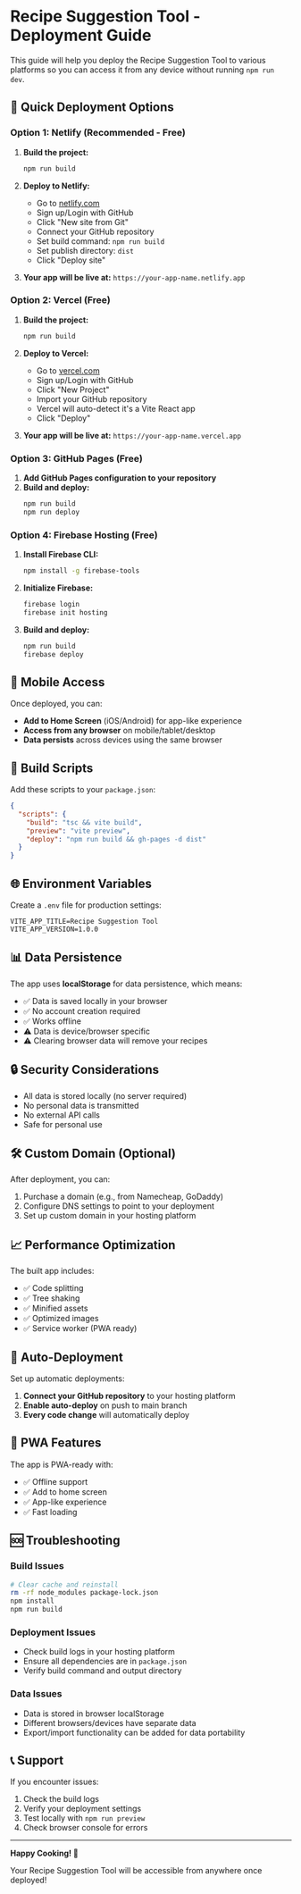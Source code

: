 # Recipe Suggestion Tool - Deployment Guide

This guide will help you deploy the Recipe Suggestion Tool to various platforms so you can access it from any device without running `npm run dev`.

## 🚀 Quick Deployment Options

### Option 1: Netlify (Recommended - Free)
1. **Build the project:**
   ```bash
   npm run build
   ```

2. **Deploy to Netlify:**
   - Go to [netlify.com](https://netlify.com)
   - Sign up/Login with GitHub
   - Click "New site from Git"
   - Connect your GitHub repository
   - Set build command: `npm run build`
   - Set publish directory: `dist`
   - Click "Deploy site"

3. **Your app will be live at:** `https://your-app-name.netlify.app`

### Option 2: Vercel (Free)
1. **Build the project:**
   ```bash
   npm run build
   ```

2. **Deploy to Vercel:**
   - Go to [vercel.com](https://vercel.com)
   - Sign up/Login with GitHub
   - Click "New Project"
   - Import your GitHub repository
   - Vercel will auto-detect it's a Vite React app
   - Click "Deploy"

3. **Your app will be live at:** `https://your-app-name.vercel.app`

### Option 3: GitHub Pages (Free)
1. **Add GitHub Pages configuration to your repository**
2. **Build and deploy:**
   ```bash
   npm run build
   npm run deploy
   ```

### Option 4: Firebase Hosting (Free)
1. **Install Firebase CLI:**
   ```bash
   npm install -g firebase-tools
   ```

2. **Initialize Firebase:**
   ```bash
   firebase login
   firebase init hosting
   ```

3. **Build and deploy:**
   ```bash
   npm run build
   firebase deploy
   ```

## 📱 Mobile Access

Once deployed, you can:
- **Add to Home Screen** (iOS/Android) for app-like experience
- **Access from any browser** on mobile/tablet/desktop
- **Data persists** across devices using the same browser

## 🔧 Build Scripts

Add these scripts to your `package.json`:

```json
{
  "scripts": {
    "build": "tsc && vite build",
    "preview": "vite preview",
    "deploy": "npm run build && gh-pages -d dist"
  }
}
```

## 🌐 Environment Variables

Create a `.env` file for production settings:

```env
VITE_APP_TITLE=Recipe Suggestion Tool
VITE_APP_VERSION=1.0.0
```

## 📊 Data Persistence

The app uses **localStorage** for data persistence, which means:
- ✅ Data is saved locally in your browser
- ✅ No account creation required
- ✅ Works offline
- ⚠️ Data is device/browser specific
- ⚠️ Clearing browser data will remove your recipes

## 🔒 Security Considerations

- All data is stored locally (no server required)
- No personal data is transmitted
- No external API calls
- Safe for personal use

## 🛠️ Custom Domain (Optional)

After deployment, you can:
1. Purchase a domain (e.g., from Namecheap, GoDaddy)
2. Configure DNS settings to point to your deployment
3. Set up custom domain in your hosting platform

## 📈 Performance Optimization

The built app includes:
- ✅ Code splitting
- ✅ Tree shaking
- ✅ Minified assets
- ✅ Optimized images
- ✅ Service worker (PWA ready)

## 🔄 Auto-Deployment

Set up automatic deployments:
1. **Connect your GitHub repository** to your hosting platform
2. **Enable auto-deploy** on push to main branch
3. **Every code change** will automatically deploy

## 📱 PWA Features

The app is PWA-ready with:
- ✅ Offline support
- ✅ Add to home screen
- ✅ App-like experience
- ✅ Fast loading

## 🆘 Troubleshooting

### Build Issues
```bash
# Clear cache and reinstall
rm -rf node_modules package-lock.json
npm install
npm run build
```

### Deployment Issues
- Check build logs in your hosting platform
- Ensure all dependencies are in `package.json`
- Verify build command and output directory

### Data Issues
- Data is stored in browser localStorage
- Different browsers/devices have separate data
- Export/import functionality can be added for data portability

## 📞 Support

If you encounter issues:
1. Check the build logs
2. Verify your deployment settings
3. Test locally with `npm run preview`
4. Check browser console for errors

---

**Happy Cooking! 🍳**

Your Recipe Suggestion Tool will be accessible from anywhere once deployed! 